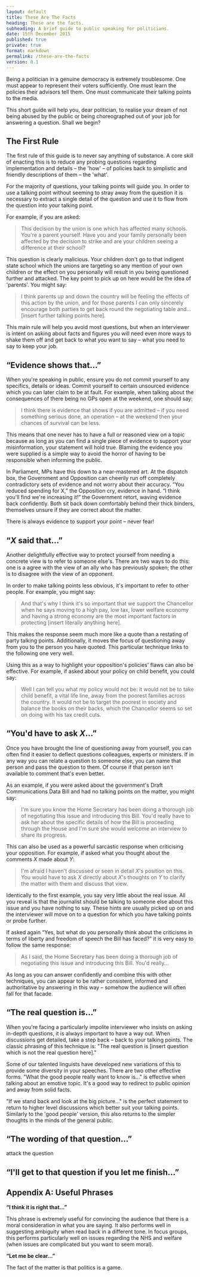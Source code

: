 ```yaml
---
layout: default
title: These Are The Facts
heading: These are the facts.
subheading: A brief guide to public speaking for politicians.
date: 15th December 2015
published: true
private: true
format: markdown
permalink: /these-are-the-facts
version: 0.1
---
```


Being a politician in a genuine democracy is extremely troublesome. One must appear to represent their voters sufficiently. One must learn the policies their advisors tell them. One must communicate their talking points to the media.

This short guide will help you, dear politician, to realise your dream of not being abused by the public or being choreographed out of your job for answering a question. Shall we begin?

## The First Rule

The first rule of this guide is to never say anything of substance. A core skill of enacting this is to reduce any probing questions regarding implementation and details – the 'how' – of policies back to simplistic and friendly descriptions of them – the 'what'.

For the majority of questions, your talking points will guide you. In order to use a talking point without seeming to stray away from the question it is necessary to extract a single detail of the question and use it to flow from the question into your talking point.

For example, if you are asked:

>This decision by the union is one which has affected many schools. You're a parent yourself. Have you and your family personally been affected by the decision to strike and are your children seeing a difference at their school?

This question is clearly malicious. Your children don't go to that indigent state school which the unions are targeting so any mention of your own children or the effect on you personally will result in you being questioned further and attacked. The key point to pick up on here would be the idea of 'parents'. You might say:

>I think parents up and down the country will be feeling the effects of this action by the union, and for those parents I can only sincerely encourage both parties to get back round the negotiating table and... [insert further talking points here].

This main rule will help you avoid most questions, but when an interviewer is intent on asking about facts and figures you will need even more ways to shake them off and get back to what you want to say – what you need to say to keep your job.

## “Evidence shows that...”

When you're speaking in public, ensure you do not commit yourself to any specifics, details or ideas. Commit yourself to certain unsourced evidence which you can later claim to be at fault. For example, when talking about the consequences of there being no GPs open at the weekend, one should say:

>I think there is evidence that shows if you are admitted – if you need something serious done, an operation – at the weekend then your chances of survival can be less.

This means that one never has to have a full or reasoned view on a topic because as long as you can find a single piece of evidence to support your misinformation, your statement will hold true. Blaming the evidence you were supplied is a simple way to avoid the horror of having to be responsible when informing the public.

In Parliament, MPs have this down to a near-mastered art. At the dispatch box, the Government and Opposition can cheerily run off completely contradictory sets of evidence and not worry about their accuracy. “You reduced spending for X,” the Opposition cry, evidence in hand. “I think you'll find we're increasing it!” the Government retort, waving evidence back confidently. Both sit back down comfortably behind their thick binders, themselves unsure if they are correct about the matter.

There is always evidence to support your point – never fear!

## “_X_ said that...”

Another delightfully effective way to protect yourself from needing a concrete view is to refer to someone else's. There are two ways to do this: one is a agree with the view of an ally who has previously spoken; the other is to disagree with the view of an opponent.

In order to make talking points less obvious, it's important to refer to other people. For example, you might say:

>And that's why I think it's so important that we support the Chancellor when he says moving to a high pay, low tax, lower welfare economy and having a strong economy are the most important factors in protecting [insert literally anything here].

This makes the response seem much more like a quote than a restating of party talking points. Additionally, it moves the focus of questioning away from you to the person you have quoted. This particular technique links to the following one very well.

Using this as a way to highlight your opposition's policies' flaws can also be effective. For example, if asked about your policy on child benefit, you could say:

>Well I can tell you what my policy would not be: it would not be to take child benefit, a vital life line, away from the poorest families across the country. It would not be to target the poorest in society and balance the books on their backs, which the Chancellor seems so set on doing with his tax credit cuts.



## “You'd have to ask _X_...”

Once you have brought the line of questioning away from yourself, you can often find it easier to deflect questions colleagues, experts or ministers. If in any way you can relate a question to someone else, you can name that person and pass the question to them. Of course if that person isn't available to comment that's even better.

As an example, if you were asked about the government's Draft Communications Data Bill and had no talking points on the matter, you might say:

>I'm sure you know the Home Secretary has been doing a thorough job of negotiating this issue and introducing this Bill. You'd really have to ask her about the specific details of how the Bill is proceeding through the House and I'm sure she would welcome an interview to share its progress.

This can also be used as a powerful sarcastic response when criticising your opposition. For example, if asked what you thought about the comments _X_ made about _Y_:

>I'm afraid I haven't discussed or seen in detail _X_'s position on this. You would have to ask _X_ directly about _X_'s thoughts on _Y_ to clarify the matter with them and discuss that view.

Identically to the first example, you say very little about the real issue. All you reveal is that the journalist should be talking to someone else about this issue and you have nothing to say. These hints are usually picked up on and the interviewer will move on to a question for which you have talking points or probe further.

If asked again “Yes, but what do you personally think about the criticisms in terms of liberty and freedom of speech the Bill has faced?” it is very easy to follow the same response:

>As I said, the Home Secretary has been doing a thorough job of negotiating this issue and introducing this Bill. You'd really...

As long as you can answer confidently and combine this with other techniques, you can appear to be rather consistent, informed and authoritative by answering in this way – somehow the audience will often fall for that facade.

## “The real question is...”

When you're facing a particularly impolite interviewer who insists on asking in-depth questions, it is always important to have a way out. When discussions get detailed, take a step back – back to your talking points. The classic phrasing of this technique is: "The real question is [insert question which is not the real question here]."

Some of our talented linguists have developed new variations of this to provide some diversity in your speeches. There are two other effective forms. "What the good people really want to know is..." is effective when talking about an emotive topic. It's a good way to redirect to public opinion and away from solid facts.

"If we stand back and look at the big picture..." is the perfect statement to return to higher level discussions which better suit your talking points. Similarly to the 'good people' version, this also returns to the simpler thoughts in the minds of the general public.

## “The wording of that question...”

attack the question

## “I'll get to that question if you let me finish...”



## Appendix A: Useful Phrases

**“I think it is right that...”**

This phrase is extremely useful for convincing the audience that there is a moral consideration in what you are saying. It also performs well in suggesting ambiguity when read back in a different tone. In focus groups, this performs particularly well on issues regarding the NHS and welfare (when issues are complicated but you want to seem moral).

**“Let me be clear...”**

The fact of the matter is that politics is a game.
